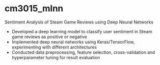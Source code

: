 # cm3015_mlnn
Sentiment Analysis of Steam Game Reviews using Deep Neural Networks
-	Developed a deep learning model to classify user sentiment in Steam game reviews as positive or negative
-	Implemented deep neural networks using Keras/TensorFlow, experimenting with different architectures
-	Conducted data preprocessing, feature selection, cross-validation and hyperparameter tuning for result evaluation
